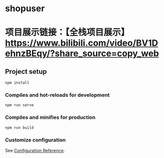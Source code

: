# shopuser
# 项目展示链接：【全栈项目展示】 https://www.bilibili.com/video/BV1DehnzBEqy/?share_source=copy_web
## Project setup
```
npm install
```

### Compiles and hot-reloads for development
```
npm run serve
```

### Compiles and minifies for production
```
npm run build
```

### Customize configuration
See [Configuration Reference](https://cli.vuejs.org/config/).
